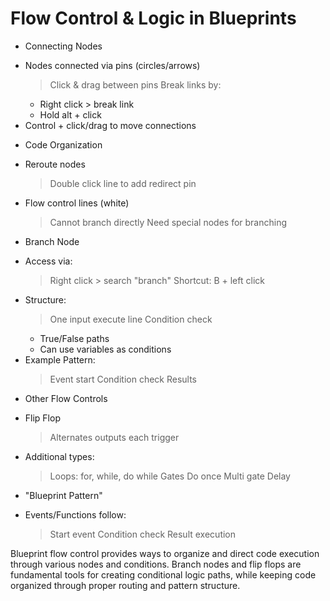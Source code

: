 # Flow Control & Logic in Blueprints

* Connecting Nodes
 - Nodes connected via pins (circles/arrows)
   > Click & drag between pins
   > Break links by:
     * Right click > break link
     * Hold alt + click
 - Control + click/drag to move connections

* Code Organization
 - Reroute nodes
   > Double click line to add redirect pin
 - Flow control lines (white)
   > Cannot branch directly
   > Need special nodes for branching

* Branch Node
 - Access via:
   > Right click > search "branch"
   > Shortcut: B + left click
 - Structure:
   > One input execute line
   > Condition check
     * True/False paths
     * Can use variables as conditions
 - Example Pattern:
   > Event start
   > Condition check
   > Results

* Other Flow Controls
 - Flip Flop
   > Alternates outputs each trigger
 - Additional types:
   > Loops: for, while, do while
   > Gates
   > Do once
   > Multi gate
   > Delay

* "Blueprint Pattern"
 - Events/Functions follow:
   > Start event
   > Condition check
   > Result execution

Blueprint flow control provides ways to organize and direct code execution through various nodes and conditions. Branch nodes and flip flops are fundamental tools for creating conditional logic paths, while keeping code organized through proper routing and pattern structure.
